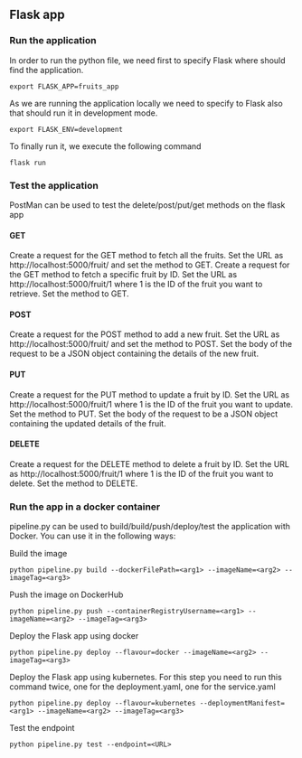 ## Flask app

### Run the application 

In order to run the python file, we need first to specify Flask where should find the application.

```commandline
export FLASK_APP=fruits_app
```

As we are running the application locally we need to specify to Flask also that should run it in development mode. 

```commandline
export FLASK_ENV=development
```

To finally run it, we execute the following command 

```commandline
flask run
```

### Test the application

PostMan can be used to test the delete/post/put/get methods on the flask app

#### GET
Create a request for the GET method to fetch all the fruits. Set the URL as http://localhost:5000/fruit/ and set the method to GET.
Create a request for the GET method to fetch a specific fruit by ID. Set the URL as http://localhost:5000/fruit/1 where 1 is the ID of the fruit you want to retrieve. Set the method to GET.

#### POST

Create a request for the POST method to add a new fruit. Set the URL as http://localhost:5000/fruit/ and set the method to POST. Set the body of the request to be a JSON object containing the details of the new fruit.

#### PUT
Create a request for the PUT method to update a fruit by ID. Set the URL as http://localhost:5000/fruit/1 where 1 is the ID of the fruit you want to update. Set the method to PUT. Set the body of the request to be a JSON object containing the updated details of the fruit.

#### DELETE
Create a request for the DELETE method to delete a fruit by ID. Set the URL as http://localhost:5000/fruit/1 where 1 is the ID of the fruit you want to delete. Set the method to DELETE.


### Run the app in a docker container

pipeline.py can be used to build/build/push/deploy/test the application with Docker.
You can use it in the following ways:

Build the image
```commandline
python pipeline.py build --dockerFilePath=<arg1> --imageName=<arg2> --imageTag=<arg3>
```

Push the image on DockerHub
```commandline
python pipeline.py push --containerRegistryUsername=<arg1> --imageName=<arg2> --imageTag=<arg3>
```
Deploy the Flask app using docker
```commandline
python pipeline.py deploy --flavour=docker --imageName=<arg2> --imageTag=<arg3>
```
Deploy the Flask app using kubernetes.
For this step you need to run this command twice, one for the deployment.yaml, one for the service.yaml

```commandline
python pipeline.py deploy --flavour=kubernetes --deploymentManifest=<arg1> --imageName=<arg2> --imageTag=<arg3>
```
Test the endpoint

```commandline
python pipeline.py test --endpoint=<URL>
```
